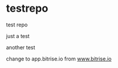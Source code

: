 testrepo
========

test repo

just a test

another test

change to app.bitrise.io from www.bitrise.io
